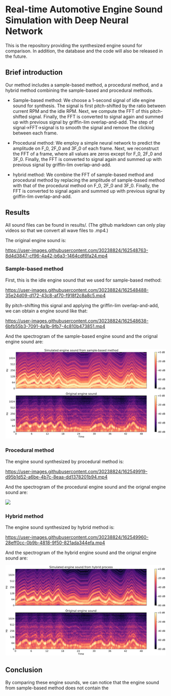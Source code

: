 # Real-time Automotive Engine Sound Simulation with Deep Neural Network

This is the repository providing the synthesized engine sound for comparison. In addition, the database and the code will also be released in the future. 


## Brief introduction

Our method includes a sample-based method, a procedural method, and a hybrid method combining the sample-based and procedural methods. 
* Sample-based method: We choose a 1-second signal of idle engine sound for synthesis. The signal is first pitch-shifted by the ratio between current RPM and the idle RPM. Next, we compute the FFT of this pitch-shifted signal. Finally, the FFT is converted to signal again and summed up with previous signal by griffin-lim overlap-and-add. The step of signal&rarr;FFT&rarr;signal is to smooth the signal and remove the clicking between each frame.

* Procedural method: We employ a simple neural network to predict the amplitude on F_0, 2F_0 and 3F_0 of each frame. Next, we reconstruct the FFT of a frame, where all values are zeros except for F_0, 2F_0 and 3F_0. Finally, the FFT is converted to signal again and summed up with previous signal by griffin-lim overlap-and-add.

* hybrid method: We combine the FFT of sample-based method and procedural method by replacing the amplitude of sample-based method with that of the procedural method on F_0, 2F_0 and 3F_0. Finally, the FFT is converted to signal again and summed up with previous signal by griffin-lim overlap-and-add.

## Results

All sound files can be found in results/. (The github markdown can only play videos so that we convert all wave files to .mp4.)

The original engine sound is: 

https://user-images.githubusercontent.com/30238824/162548763-8d4d3847-cf96-4a42-b6a3-1464cdf6fa24.mp4

### Sample-based method

First, this is the idle engine sound that we used for sample-based method: 

https://user-images.githubusercontent.com/30238824/162548488-35e24d09-d172-43c8-af70-f918f2c8a8c5.mp4

By pitch-shifting this signal and applying the griffin-lim overlap-and-add, we can obtain a engine sound like that:

https://user-images.githubusercontent.com/30238824/162548638-6bfb55b3-7091-4a1b-9fb7-4c810b473851.mp4

And the spectrogram of the sample-based engine sound and the orignal engine sound are: 

![](results/sample_based.png)

### Procedural method

The engine sound synthesized by procedural method is:

https://user-images.githubusercontent.com/30238824/162549919-d95b1d52-a6be-4b7c-8eaa-dd1378201b94.mp4

And the spectrogram of the procedural engine sound and the orignal engine sound are: 

![](results/procedural.png)

### Hybrid method

The engine sound synthesized by hybrid method is:

https://user-images.githubusercontent.com/30238824/162549960-28eff0cc-0b9b-4818-9f50-821ada344efa.mp4

And the spectrogram of the hybrid engine sound and the orignal engine sound are: 

![](results/hybrid.png)

## Conclusion

By comparing these engine sounds, we can notice that the engine sound from sample-based method does not contain the 
